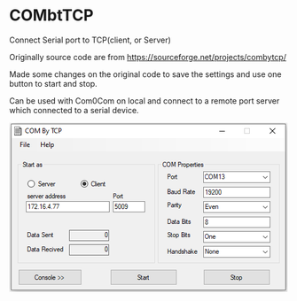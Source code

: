 # COMbtTCP
Connect Serial port to TCP(client, or Server)

Originally source code are from https://sourceforge.net/projects/combytcp/

Made some changes on the original code to save the settings and use one button to start and stop.

Can be used with Com0Com on local and connect to a remote port server which connected to a serial device.

![Screenshot](https://github.com/michaelxzhang/COMbtTCP/blob/master/Capture.PNG)

